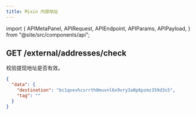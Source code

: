 ```yaml
---
title: Mixin 内部地址
---
```


import {
APIMetaPanel,
APIRequest,
APIEndpoint,
APIParams,
APIPayload,
} from "@site/src/components/api";

## GET /external/addresses/check

校验提现地址是否有效。

<APIEndpoint url="/external/addresses/check" />

<APIMetaPanel scopeNote="" />

<APIParams
p-asset="资产 UUID"
p-asset-required={true}
p-destination="提现地址，例如 BTC: bc1qxevhcsrrth0muvnl6x9vry3a0p6pzmz359d3s5，EOS: mixinwitheos"
p-destination-required={true}
p-tag="可选，例如 EOS 的 memo"
/>

<APIRequest title="Get an Address's withdrawal fee" isPublic url="/external/addresses/check" />

```json title="Response"
{
  "data": {
    "destination": "bc1qxevhcsrrth0muvnl6x9vry3a0p6pzmz359d3s5",
    "tag": ""
  }
}
```
